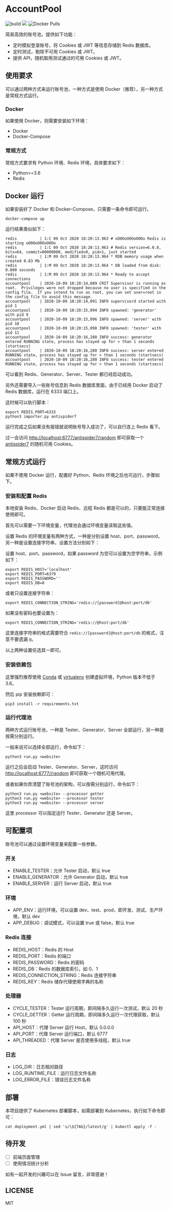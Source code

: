 # AccountPool

![build](https://github.com/Python3WebSpider/AccountPool/workflows/build/badge.svg)
![](https://img.shields.io/badge/python-3.6%2B-brightgreen)
![Docker Pulls](https://img.shields.io/docker/pulls/germey/accountpool)

简易高效的账号池，提供如下功能：

* 定时模拟登录账号，将 Cookies 或 JWT 等信息存储到 Redis 数据库。
* 定时测试，剔除不可用 Cookies 或 JWT。
* 提供 API，随机取用测试通过的可用 Cookies 或 JWT。

## 使用要求

可以通过两种方式来运行账号池，一种方式是使用 Docker（推荐），另一种方式是常规方式运行。

### Docker

如果使用 Docker，则需要安装如下环境：

* Docker
* Docker-Compose

### 常规方式

常规方式要求有 Python 环境、Redis 环境，具体要求如下：

* Python>=3.6
* Redis

## Docker 运行

如果安装好了 Docker 和 Docker-Compose，只需要一条命令即可运行。

```shell script
docker-compose up
```

运行结果类似如下：

```
redis          | 1:C 09 Oct 2020 18:20:13.963 # oO0OoO0OoO0Oo Redis is starting oO0OoO0OoO0Oo
redis          | 1:C 09 Oct 2020 18:20:13.963 # Redis version=6.0.8, bits=64, commit=00000000, modified=0, pid=1, just started
redis          | 1:M 09 Oct 2020 18:20:13.964 * RDB memory usage when created 0.83 Mb
redis          | 1:M 09 Oct 2020 18:20:13.964 * DB loaded from disk: 0.000 seconds
redis          | 1:M 09 Oct 2020 18:20:13.964 * Ready to accept connections
accountpool    | 2020-10-09 18:20:14,089 CRIT Supervisor is running as root.  Privileges were not dropped because no user is specified in the config file.  If you intend to run as root, you can set user=root in the config file to avoid this message.
accountpool    | 2020-10-09 18:20:14,091 INFO supervisord started with pid 1
accountpool    | 2020-10-09 18:20:15,094 INFO spawned: 'generator' with pid 9
accountpool    | 2020-10-09 18:20:15,096 INFO spawned: 'server' with pid 10
accountpool    | 2020-10-09 18:20:15,098 INFO spawned: 'tester' with pid 11
accountpool    | 2020-10-09 18:20:16,280 INFO success: generator entered RUNNING state, process has stayed up for > than 1 seconds (startsecs)
accountpool    | 2020-10-09 18:20:16,280 INFO success: server entered RUNNING state, process has stayed up for > than 1 seconds (startsecs)
accountpool    | 2020-10-09 18:20:16,280 INFO success: tester entered RUNNING state, process has stayed up for > than 1 seconds (startsecs)
```

可以看到 Redis、Generator、Server、Tester 都已经启动成功。

另外还需要导入一些账号信息到 Redis 数据库里面，由于已经用 Docker 启动了 Redis 数据库，运行在 6333 端口上。

这时候可以执行脚本：

```
export REDIS_PORT=6333
python3 importer.py antispider7
```

运行完成之后如果没有报错就说明账号导入成功了，可以自行连上 Redis 看下。

过一会访问 [http://localhost:6777/antispider7/random](http://localhost:6777/antispider7/random) 即可获取一个 [antispider7](https://antispider7.scrape.center) 的随机可用 Cookies。

## 常规方式运行

如果不使用 Docker 运行，配置好 Python、Redis 环境之后也可运行，步骤如下。

### 安装和配置 Redis

本地安装 Redis、Docker 启动 Redis、远程 Redis 都是可以的，只要能正常连接使用即可。

首先可以需要一下环境变量，代理池会通过环境变量读取这些值。

设置 Redis 的环境变量有两种方式，一种是分别设置 host、port、password，另一种是设置连接字符串，设置方法分别如下：

设置 host、port、password，如果 password 为空可以设置为空字符串，示例如下：

```shell script
export REDIS_HOST='localhost'
export REDIS_PORT=6379
export REDIS_PASSWORD=''
export REDIS_DB=0
```

或者只设置连接字符串：

```shell script
export REDIS_CONNECTION_STRING='redis://[password]@host:port/db'
```

如果没有密码也要设置为：

```shell script
export REDIS_CONNECTION_STRING='redis://@host:port/db'
```

这里连接字符串的格式需要符合 `redis://[password]@host:port/db` 的格式，注意不要遗漏 `@`。

以上两种设置任选其一即可。

### 安装依赖包

这里强烈推荐使用 [Conda](https://docs.conda.io/projects/conda/en/latest/user-guide/tasks/manage-environments.html#creating-an-environment-with-commands) 
或 [virtualenv](https://virtualenv.pypa.io/en/latest/user_guide.html) 创建虚拟环境，Python 版本不低于 3.6。

然后 pip 安装依赖即可：

```shell script
pip3 install -r requirements.txt
```

### 运行代理池

两种方式运行账号池，一种是 Tester、Generator、Server 全部运行，另一种是按需分别运行。

一般来说可以选择全部运行，命令如下：

```shell script
python3 run.py <website>
```

运行之后会启动 Tester、Generator、Server，这时访问 [http://localhost:6777/<website>/random](http://localhost:6777/<website>/random) 即可获取一个随机可用代理。

或者如果你弄清楚了账号池的架构，可以按需分别运行，命令如下：

```shell script
python3 run.py <website> --processor getter
python3 run.py <website> --processor tester
python3 run.py <website> --processor server
```

这里 processor 可以指定运行 Tester、Generator 还是 Server。

## 可配置项

账号池可以通过设置环境变量来配置一些参数。

### 开关

* ENABLE_TESTER：允许 Tester 启动，默认 true
* ENABLE_GENERATOR：允许 Generator 启动，默认 true
* ENABLE_SERVER：运行 Server 启动，默认 true

### 环境

* APP_ENV：运行环境，可以设置 dev、test、prod，即开发、测试、生产环境，默认 dev
* APP_DEBUG：调试模式，可以设置 true 或 false，默认 true

### Redis 连接

* REDIS_HOST：Redis 的 Host
* REDIS_PORT：Redis 的端口
* REDIS_PASSWORD：Redis 的密码
* REDIS_DB：Redis 的数据库索引，如 0、1
* REDIS_CONNECTION_STRING：Redis 连接字符串
* REDIS_KEY：Redis 储存代理使用字典的名称

### 处理器

* CYCLE_TESTER：Tester 运行周期，即间隔多久运行一次测试，默认 20 秒
* CYCLE_GETTER：Getter 运行周期，即间隔多久运行一次代理获取，默认 100 秒
* API_HOST：代理 Server 运行 Host，默认 0.0.0.0
* API_PORT：代理 Server 运行端口，默认 6777
* API_THREADED：代理 Server 是否使用多线程，默认 true

### 日志

* LOG_DIR：日志相对路径
* LOG_RUNTIME_FILE：运行日志文件名称
* LOG_ERROR_FILE：错误日志文件名称

## 部署

本项目提供了 Kubernetes 部署脚本，如需部署到 Kubernetes，执行如下命令即可：

```shell script
cat deployment.yml | sed 's/\${TAG}/latest/g' | kubectl apply -f -
```

## 待开发

- [ ] 前端页面管理
- [ ] 使用情况统计分析

如有一起开发的兴趣可以在 Issue 留言，非常感谢！

## LICENSE

MIT
